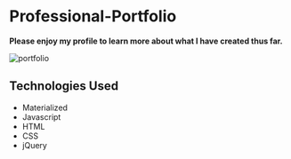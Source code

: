 # Professional-Portfolio

**Please enjoy my profile to learn more about what I have created thus far.**

![portfolio](https://user-images.githubusercontent.com/47259793/60137462-f55ca200-9774-11e9-97f3-5fd90a3d51c7.gif)

## Technologies Used

* Materialized
* Javascript
* HTML
* CSS
* jQuery

